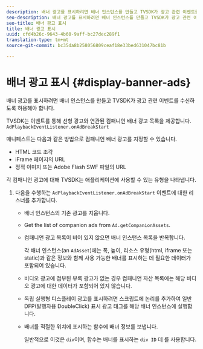 ```yaml
---
description: 배너 광고를 표시하려면 배너 인스턴스를 만들고 TVSDK가 광고 관련 이벤트를 수신하도록 허용해야 합니다.
seo-description: 배너 광고를 표시하려면 배너 인스턴스를 만들고 TVSDK가 광고 관련 이벤트를 수신하도록 허용해야 합니다.
seo-title: 배너 광고 표시
title: 배너 광고 표시
uuid: cfd4b26c-9643-4b60-9aff-bc27dec289f1
translation-type: tm+mt
source-git-commit: bc35da8b258056809ceaf18e33bed631047bc81b

---
```



# 배너 광고 표시 {#display-banner-ads}

배너 광고를 표시하려면 배너 인스턴스를 만들고 TVSDK가 광고 관련 이벤트를 수신하도록 허용해야 합니다.

TVSDK는 이벤트를 통해 선형 광고와 연관된 컴패니언 배너 광고 목록을 제공합니다. `AdPlaybackEventListener.onAdBreakStart`

매니페스트는 다음과 같은 방법으로 컴패니언 배너 광고를 지정할 수 있습니다.

* HTML 코드 조각
* iFrame 페이지의 URL
* 정적 이미지 또는 Adobe Flash SWF 파일의 URL

각 컴패니언 광고에 대해 TVSDK는 애플리케이션에 사용할 수 있는 유형을 나타냅니다.

1. 다음을 수행하는 `AdPlaybackEventListener.onAdBreakStart` 이벤트에 대한 리스너를 추가합니다.

   * 배너 인스턴스의 기존 광고를 지웁니다.
   * Get the list of companion ads from `Ad.getCompanionAssets`.
   * 컴패니언 광고 목록이 비어 있지 않으면 배너 인스턴스 목록을 반복합니다.

      각 배너 인스턴스(an `AdAsset`)에는 폭, 높이, 리소스 유형(html, iframe 또는 static)과 같은 정보와 함께 사용 가능한 배너를 표시하는 데 필요한 데이터가 포함되어 있습니다.
   * 비디오 광고에 첨부된 부록 광고가 없는 경우 컴패니언 자산 목록에는 해당 비디오 광고에 대한 데이터가 포함되어 있지 않습니다.
   * 독립 실행형 디스플레이 광고를 표시하려면 스크립트에 논리를 추가하여 일반 DFP(발행자용 DoubleClick) 표시 광고 태그를 해당 배너 인스턴스에 실행합니다.
   * 배너를 적절한 위치에 표시하는 함수에 배너 정보를 보냅니다.

      일반적으로 이것은 `div`이며, 함수는 배너를 표시하는 `div ID` 데 를 사용합니다.